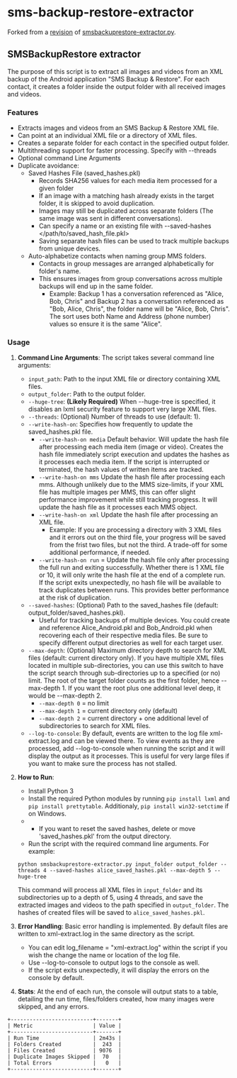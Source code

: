 # sms-backup-restore-extractor
Forked from a [revision](https://gist.github.com/tetrillard/759bf2d165b440e4915c?permalink_comment_id=3057351#gistcomment-3057351) of [smsbackuprestore-extractor.py](https://gist.github.com/tetrillard/759bf2d165b440e4915c).

## SMSBackupRestore extractor
The purpose of this script is to extract all images and videos from an XML backup of the Android application "SMS Backup & Restore". For each contact, it creates a folder inside the output folder with all received images and videos. 

### Features
- Extracts images and videos from an SMS Backup & Restore XML file.
- Can point at an individual XML file or a directory of XML files. 
- Creates a separate folder for each contact in the specified output folder.
- Multithreading support for faster processing. Specify with --threads 
- Optional command Line Arguments
- Duplicate avoidance:
  - Saved Hashes File (saved_hashes.pkl)
    - Records SHA256 values for each media item processed for a given folder
    - If an image with a matching hash already exists in the target folder, it is skipped to avoid duplication.
    - Images may still be duplicated across separate folders (The same image was sent in different conversations).
    - Can specify a name or an existing file with --saved-hashes </path/to/saved_hash_file.pkl>
    - Saving separate hash files can be used to track multiple backups from unique devices.
  - Auto-alphabetize contacts when naming group MMS folders.
    - Contacts in group messages are arranged alphabetically for folder's name.
    - This ensures images from group conversations across multiple backups will end up in the same folder.
      - Example: Backup 1 has a conversation referenced as "Alice, Bob, Chris" and Backup 2 has a conversation referenced as "Bob, Alice, Chris", the folder name will be "Alice, Bob, Chris". The sort uses both Name and Address (phone number) values so ensure it is the same "Alice".  

### Usage
1. **Command Line Arguments**: The script takes several command line arguments:
    - `input_path`: Path to the input XML file or directory containing XML files.
    - `output_folder`: Path to the output folder.
    - `--huge-tree`: **(Likely Required)** When --huge-tree is specified, it disables an lxml security feature to support very large XML files.
    - `--threads`: (Optional) Number of threads to use (default: 1).
    - `--write-hash-on`: Specifies how frequently to update the saved_hashes.pkl file.
      - `--write-hash-on media` Default behavior. Will update the hash file after processing each media item (image or video). Creates the hash file immediately script execution and updates the hashes as it processes each media item. If the script is interrupted or terminated, the hash values of written items are tracked. 
      - `--write-hash-on mms` Update the hash file after processing each mms. Although unlikely due to the MMS size-limits, if your XML file has multiple images per MMS, this can offer slight performance improvement while still tracking progress. It will update the hash file as it processes each MMS object. 
      - `--write-hash-on xml` Update the hash file after processing an XML file.
        - Example: If you are processing a directory with 3 XML files and it errors out on the third file, your progress will be saved from the frist two files, but not the third. A trade-off for some additional performance, if needed. 
      - `--write-hash-on run` = Update the hash file only after processing the full run and exiting successfully. Whether there is 1 XML file or 10, it will only write the hash file at the end of a complete run. If the script exits unexpectedly, no hash file will be available to track duplicates between runs. This provides better performance at the risk of duplication.  
    - `--saved-hashes`: (Optional) Path to the saved_hashes file (default: output_folder/saved_hashes.pkl).
      - Useful for tracking backups of multiple devices. You could create and reference Alice_Android.pkl and Bob_Android.pkl when recovering each of their respective media files. Be sure to specify different output directories as well for each target user. 
    - `--max-depth`: (Optional) Maximum directory depth to search for XML files (default: current directory only). If you have multiple XML files located in multiple sub-directories, you can use this switch to have the script search through sub-directories up to a specified (or no) limit. The root of the target folder counts as the first folder, hence --max-depth 1. If you want the root plus one additional level deep, it would be --max-depth 2.
      - `--max-depth 0` = no limit
      - `--max-depth 1` = current directory only (default)
      - `--max-depth 2` = current directory + one additional level of subdirectories to search for XML files.
    - `--log-to-console`: By default, events are written to the log file xml-extract.log and can be viewed there. To view events as they are processed, add --log-to-console when running the script and it will display the output as it processes. This is useful for very large files if you want to make sure the process has not stalled.

2. **How to Run**: 
   - Install Python 3
   - Install the required Python modules by running `pip install lxml` and `pip install prettytable`. Additionaly, `pip install win32-setctime` if on Windows.
   -    - If you want to reset the saved hashes, delete or move 'saved_hashes.pkl' from the output directory.
   - Run the script with the required command line arguments. For example:
    ```
    python smsbackuprestore-extractor.py input_folder output_folder --threads 4 --saved-hashes alice_saved_hashes.pkl --max-depth 5 --huge-tree
    ```
    This command will process all XML files in `input_folder` and its subdirectories up to a depth of 5, using 4 threads, and save the extracted images and videos to the path specified in `output_folder`. The hashes of created files will be saved to `alice_saved_hashes.pkl`.

3. **Error Handling**: Basic error handling is implemented. By default files are written to xml-extract.log in the same directory as the script.
   - You can edit log_filename = "xml-extract.log" within the script if you wish the change the name or location of the log file.
   - Use --log-to-console to output logs to the console as well.
   - If the script exits unexpectedly, it will display the errors on the console by default. 

4. **Stats**: At the end of each run, the console will output stats to a table, detailing the run time, files/folders created, how many images were skipped, and any errors. 
```
+--------------------------+-------+
| Metric                   | Value |
+--------------------------+-------+
| Run Time                 | 2m43s |
| Folders Created          |  243  |
| Files Created            | 9076  |
| Duplicate Images Skipped |  70   |
| Total Errors             |   0   |
+--------------------------+-------+
```



